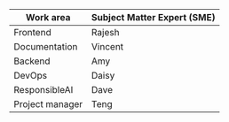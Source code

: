 | Work area     | Subject Matter Expert (SME) |
| -----------   | ----------- |
| Frontend      | Rajesh      |
| Documentation | Vincent     |
| Backend       | Amy         |
| DevOps        | Daisy       |
| ResponsibleAI | Dave        |
| Project manager | Teng      |
